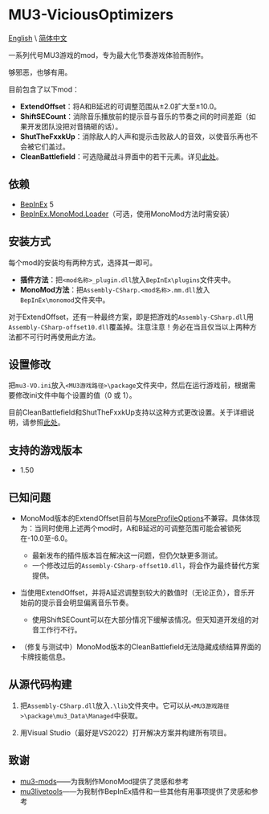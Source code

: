 # MU3-ViciousOptimizers

[English](README.md) \\
[简体中文](README_zh-hans.md)

一系列代号MU3游戏的mod，专为最大化节奏游戏体验而制作。

够邪恶，也够有用。

目前包含了以下mod：

+ **ExtendOffset**：将A和B延迟的可调整范围从±2.0扩大至±10.0。
+ **ShiftSECount**：消除音乐播放前的提示音与音乐的节奏之间的时间差距（如果开发团队没把对音搞砸的话）。
+ **ShutTheFxxkUp**：消除敌人的人声和提示击败敌人的音效，以使音乐再也不会被它们盖过。
+ **CleanBattlefield**：可选隐藏战斗界面中的若干元素。详见[此处](doc/IniSpecification_zh-hans.md)。

## 依赖

+ [BepInEx](https://github.com/BepInEx/BepInEx) 5
+ [BepInEx.MonoMod.Loader](https://github.com/BepInEx/BepInEx.MonoMod.Loader)（可选，使用MonoMod方法时需安装）

## 安装方式

每个mod的安装均有两种方式，选择其一即可。

+ **插件方法**：把`<mod名称>_plugin.dll`放入`BepInEx\plugins`文件夹中。
+ **MonoMod方法**：把`Assembly-CSharp.<mod名称>.mm.dll`放入`BepInEx\monomod`文件夹中。

对于ExtendOffset，还有一种最终方案，即是把游戏的`Assembly-CSharp.dll`用`Assembly-CSharp-offset10.dll`覆盖掉。注意注意！务必在当且仅当以上两种方法都不可行时再使用此方法。

## 设置修改

把`mu3-VO.ini`放入`<MU3游戏路径>\package`文件夹中，然后在运行游戏前，根据需要修改ini文件中每个设置的值（0 或 1）。

目前CleanBattlefield和ShutTheFxxkUp支持以这种方式更改设置。关于详细说明，请参照[此处](doc/IniSpecification_zh-hans.md)。

## 支持的游戏版本

+ 1.50

## 已知问题

+ MonoMod版本的ExtendOffset目前与[MoreProfileOptions](https://www.rainycolor.org/package/7EVENDAYSHOLIDAYS/MoreProfileOptions/)不兼容。具体体现为：当同时使用上述两个mod时，A和B延迟的可调整范围可能会被锁死在-10.0至-6.0。
  + 最新发布的插件版本旨在解决这一问题，但仍欠缺更多测试。
  + 一个修改过后的`Assembly-CSharp-offset10.dll`，将会作为最终替代方案提供。

+ 当使用ExtendOffset，并将A延迟调整到较大的数值时（无论正负），音乐开始前的提示音会明显偏离音乐节奏。
  + 使用ShiftSECount可以在大部分情况下缓解该情况。但天知道开发组的对音工作行不行。

+ （修复与测试中）MonoMod版本的CleanBattlefield无法隐藏成绩结算界面的卡牌技能信息。

## 从源代码构建

1. 把`Assembly-CSharp.dll`放入`.\lib`文件夹中。它可以从`<MU3游戏路径>\package\mu3_Data\Managed`中获取。

2. 用Visual Studio（最好是VS2022）打开解决方案并构建所有项目。

## 致谢

+ [mu3-mods](https://gitea.tendokyu.moe/akanyan/mu3-mods)——为我制作MonoMod提供了灵感和参考
+ [mu3livetools](https://github.com/r-value/mu3livetools)——为我制作BepInEx插件和一些其他有用事项提供了灵感和参考
